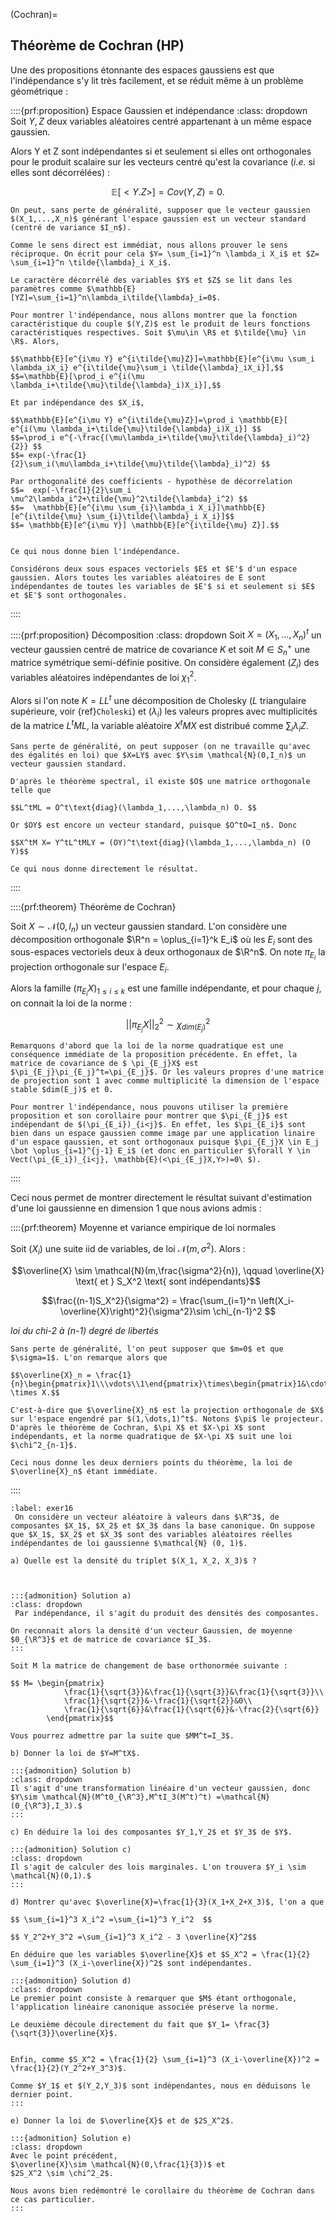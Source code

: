 (Cochran)=
## Théorème de Cochran (HP)

Une des propositions étonnante des espaces gaussiens est que l'indépendance s'y lit très facilement, et se réduit même à un problème géométrique :
$\newcommand{\R}{\mathbb{R}}$
$\newcommand{\Q}{\mathbb{Q}}$
$\newcommand{\N}{\mathbb{N}}$

::::{prf:proposition} Espace Gaussien et indépendance
:class: dropdown
Soit $Y,Z$ deux variables aléatoires centré appartenant à un même espace gaussien.
    
Alors Y et Z sont indépendantes si et seulement si elles ont orthogonales pour le produit scalaire sur les vecteurs centré qu'est la covariance (_i.e._ si elles sont décorrélées) : 

$$\mathbb{E}[<Y.Z>] = Cov(Y,Z)=0.$$

```{prf:proof}
On peut, sans perte de généralité, supposer que le vecteur gaussien $(X_1,...,X_n)$ générant l'espace gaussien est un vecteur standard (centré de variance $I_n$).

Comme le sens direct est immédiat, nous allons prouver le sens réciproque. On écrit pour cela $Y= \sum_{i=1}^n \lambda_i X_i$ et $Z= \sum_{i=1}^n \tilde{\lambda}_i X_i$.

Le caractère décorrélé des variables $Y$ et $Z$ se lit dans les paramètres comme $\mathbb{E}[YZ]=\sum_{i=1}^n\lambda_i\tilde{\lambda}_i=0$.

Pour montrer l'indépendance, nous allons montrer que la fonction caractéristique du couple $(Y,Z)$ est le produit de leurs fonctions caractéristiques respectives. Soit $\mu\in \R$ et $\tilde{\mu} \in \R$. Alors, 

$$\mathbb{E}[e^{i\mu Y} e^{i\tilde{\mu}Z}]=\mathbb{E}[e^{i\mu \sum_i \lambda_iX_i} e^{i\tilde{\mu}\sum_i \tilde{\lambda}_iX_i}],$$
$$=\mathbb{E}[\prod_i e^{i(\mu \lambda_i+\tilde{\mu}\tilde{\lambda}_i)X_i}],$$

Et par indépendance des $X_i$,

$$\mathbb{E}[e^{i\mu Y} e^{i\tilde{\mu}Z}]=\prod_i \mathbb{E}[ e^{i(\mu \lambda_i+\tilde{\mu}\tilde{\lambda}_i)X_i}] $$
$$=\prod_i e^{-\frac{(\mu\lambda_i+\tilde{\mu}\tilde{\lambda}_i)^2}{2}} $$
$$= exp(-\frac{1}{2}\sum_i(\mu\lambda_i+\tilde{\mu}\tilde{\lambda}_i)^2) $$

Par orthogonalité des coefficients - hypothèse de décorrelation
$$=  exp(-\frac{1}{2}\sum_i \mu^2\lambda_i^2+\tilde{\mu}^2\tilde{\lambda}_i^2) $$
$$=  \mathbb{E}[e^{i\mu \sum_{i}\lambda_i X_i}]\mathbb{E}[e^{i\tilde{\mu} \sum_{i}\tilde{\lambda}_i X_i}]$$
$$= \mathbb{E}[e^{i\mu Y}] \mathbb{E}[e^{i\tilde{\mu} Z}].$$


Ce qui nous donne bien l'indépendance.
```

```{prf:corollary}
Considérons deux sous espaces vectoriels $E$ et $E'$ d'un espace gaussien. Alors toutes les variables aléatoires de E sont indépendantes de toutes les variables de $E'$ si et seulement si $E$ et $E'$ sont orthogonales.
```

::::






::::{prf:proposition} Décomposition 
:class: dropdown
Soit $X=(X_1,...,X_n)^t$ un vecteur gaussien centré de matrice de covariance $K$ et soit $M\in S_n^+$ une matrice symétrique semi-définie positive. On considère également $(Z_i)$ des variables aléatoires indépendantes de loi $\chi^2_1$.
    
Alors si l'on note $K=LL^t$ une décomposition de Cholesky ($L$ triangulaire supérieure, voir {ref}`Choleski`) et $(\lambda_i)$ les valeurs propres avec multiplicités de la matrice $L^tML$, la variable aléatoire $X^tMX$ est distribué comme $\sum_i \lambda_i Z$.

```{prf:proof}
Sans perte de généralité, on peut supposer (on ne travaille qu'avec des égalités en loi) que $X=LY$ avec $Y\sim \mathcal{N}(0,I_n)$ un vecteur gaussien standard. 

D'après le théorème spectral, il existe $O$ une matrice orthogonale telle que 

$$L^tML = O^t\text{diag}(\lambda_1,...,\lambda_n) O. $$

Or $OY$ est encore un vecteur standard, puisque $O^tO=I_n$. Donc 

$$X^tM X= Y^tL^tMLY = (OY)^t\text{diag}(\lambda_1,...,\lambda_n) (O Y)$$

Ce qui nous donne directement le résultat.
```
::::

::::{prf:theorem} Théorème de Cochran}

Soit $X\sim \mathcal{N}(0,I_n)$ un vecteur gaussien standard. L'on considère une décomposition orthogonale $\R^n = \oplus_{i=1}^k E_i$ où les $E_i$ sont des sous-espaces vectoriels deux à deux orthogonaux de $\R^n$. On note $\pi_{E_i}$ la projection orthogonale sur l'espace $E_i$.

Alors la famille $(\pi_{E_i}X)_{1\leq i \leq k}$ est une famille indépendante, et pour chaque $j$, on connait la loi de la norme :

$$ ||\pi_{E_j}X||^2_2\sim \chi^2_{dim(E_j)}$$

```{prf:proof}
Remarquons d'abord que la loi de la norme quadratique est une conséquence immédiate de la proposition précédente. En effet, la matrice de covariance de $ \pi_{E_j}X$ est $\pi_{E_j}\pi_{E_j}^t=\pi_{E_j}$. Or les valeurs propres d'une matrice de projection sont 1 avec comme multiplicité la dimension de l'espace stable $dim(E_j)$ et 0.

Pour montrer l'indépendance, nous pouvons utiliser la première proposition et son corollaire pour montrer que $\pi_{E_j}$ est indépendant de $(\pi_{E_i})_{i<j}$. En effet, les $\pi_{E_i}$ sont bien dans un espace gaussien comme image par une application linaire d'un espace gaussien, et sont orthogonaux puisque $\pi_{E_j}X \in E_j  \bot \oplus_{i=1}^{j-1} E_i$ (et donc en particulier $\forall Y \in Vect(\pi_{E_i})_{i<j}, \mathbb{E}(<\pi_{E_j}X,Y>)=0\ $).

```
::::



Ceci nous permet de montrer directement le résultat suivant d'estimation d'une loi gaussienne en dimension 1 que nous avions admis :

::::{prf:theorem} Moyenne et variance empirique de loi normales 

Soit $(X_i)$ une suite iid de variables, de loi $\mathcal{N}(m,\sigma^2)$. Alors :

$$\overline{X} \sim \mathcal{N}(m,\frac{\sigma^2}{n}), \qquad \overline{X} \text{ et } S_X^2 \text{ sont indépendants}$$

$$\frac{(n-1)S_X^2}{\sigma^2} = \frac{\sum_{i=1}^n \left(X_i-\overline{X}\right)^2}{\sigma^2}\sim \chi_{n-1}^2 $$

_loi du chi-2 à (n-1) degré de libertés_

```{prf:proof}
Sans perte de généralité, l'on peut supposer que $m=0$ et que $\sigma=1$. L'on remarque alors que 

$$\overline{X}_n = \frac{1}{n}\begin{pmatrix}1\\\vdots\\1\end{pmatrix}\times\begin{pmatrix}1&\cdots&1\end{pmatrix} \times X.$$

C'est-à-dire que $\overline{X}_n$ est la projection orthogonale de $X$ sur l'espace engendré par $(1,\dots,1)^t$. Notons $\pi$ le projecteur. D'après le théorème de Cochran, $\pi X$ et $X-\pi X$ sont indépendants, et la norme quadratique de $X-\pi X$ suit une loi $\chi^2_{n-1}$.

Ceci nous donne les deux derniers points du théorème, la loi de $\overline{X}_n$ étant immédiate.

```
::::



 
```{exercise}
:label: exer16
 On considère un vecteur aléatoire à valeurs dans $\R^3$, de composantes $X_1$, $X_2$ et $X_3$ dans la base canonique. On suppose que $X_1$, $X_2$ et $X_3$ sont des variables aléatoires réelles indépendantes de loi gaussienne $\mathcal{N} (0, 1)$.
 
a) Quelle est la densité du triplet $(X_1, X_2, X_3)$ ?



:::{admonition} Solution a)
:class: dropdown
 Par indépendance, il s'agit du produit des densités des composantes.

On reconnait alors la densité d'un vecteur Gaussien, de moyenne $0_{\R^3}$ et de matrice de covariance $I_3$.
:::

Soit M la matrice de changement de base orthonormée suivante :

$$ M= \begin{pmatrix}
            \frac{1}{\sqrt{3}}&\frac{1}{\sqrt{3}}&\frac{1}{\sqrt{3}}\\
            \frac{1}{\sqrt{2}}&-\frac{1}{\sqrt{2}}&0\\
            \frac{1}{\sqrt{6}}&\frac{1}{\sqrt{6}}&-\frac{2}{\sqrt{6}}
        \end{pmatrix}$$

Vous pourrez admettre par la suite que $MM^t=I_3$.

b) Donner la loi de $Y=M^tX$.

:::{admonition} Solution b)
:class: dropdown
Il s'agit d'une transformation linéaire d'un vecteur gaussien, donc $Y\sim \mathcal{N}(M^t0_{\R^3},M^tI_3(M^t)^t) =\mathcal{N}(0_{\R^3},I_3).$
:::

c) En déduire la loi des composantes $Y_1,Y_2$ et $Y_3$ de $Y$.

:::{admonition} Solution c)
:class: dropdown
Il s'agit de calculer des lois marginales. L'on trouvera $Y_i \sim \mathcal{N}(0,1).$
:::

d) Montrer qu'avec $\overline{X}=\frac{1}{3}(X_1+X_2+X_3)$, l'on a que 

$$ \sum_{i=1}^3 X_i^2 =\sum_{i=1}^3 Y_i^2  $$

$$ Y_2^2+Y_3^2 =\sum_{i=1}^3 X_i^2 - 3 \overline{X}^2$$

En déduire que les variables $\overline{X}$ et $S_X^2 = \frac{1}{2} \sum_{i=1}^3 (X_i-\overline{X})^2$ sont indépendantes.

:::{admonition} Solution d)
:class: dropdown
Le premier point consiste à remarquer que $M$ étant orthogonale, l'application linéaire canonique associée préserve la norme. 

Le deuxième découle directement du fait que $Y_1= \frac{3}{\sqrt{3}}\overline{X}$.


Enfin, comme $S_X^2 = \frac{1}{2} \sum_{i=1}^3 (X_i-\overline{X})^2 = \frac{1}{2}(Y_2^2+Y_3^3)$. 

Comme $Y_1$ et $(Y_2,Y_3)$ sont indépendantes, nous en déduisons le dernier point.
:::

e) Donner la loi de $\overline{X}$ et de $2S_X^2$.

:::{admonition} Solution e)
:class: dropdown
Avec le point précédent,
$\overline{X}\sim \mathcal{N}(0,\frac{1}{3})$ et 
$2S_X^2 \sim \chi^2_2$.

Nous avons bien redémontré le corollaire du théorème de Cochran dans ce cas particulier.
:::

```
 